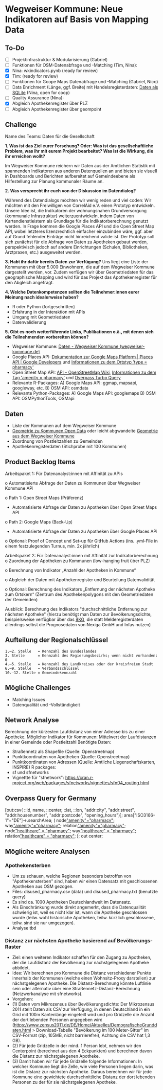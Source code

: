 # Wegweiser Kommune: Neue Indikatoren auf Basis von Mapping Data

## To-Do

- [ ] Projektinfrastruktur & Modularisierung (Gabriel)
      <br>
- [ ] Funktionen für OSM-Datenabfrage und -Matching (Tim, Nina):
- [X] Nina: wkindicators.pynb (ready for review)
- [X] Tim: (ready for review)
      <br>
- [ ] Funktionen für Goope Maps Datenabfrage und -Matching (Gabriel, Nico)
      <br>
- [ ] Data Enrichment (Länge, ggf. Breite) mit Handelsregisterdaten: [Daten als SQLite](https://daten.offeneregister.de/openregister.db.gz) (Nina, open for coop)
      <br>
- [ ] Quality Assurance (Nina):
- [X] Abgleich Apothekenregister über PLZ
- [ ] Abgleich Apothekenregister über geompoint
      
## Challenge
Name des Teams: Daten für die Gesellschaft

**1.	Was ist das Ziel eurer Forschung? Oder: Was ist das gesellschaftliche Problem, was ihr mit eurem Projekt bearbeitet? Was ist die Wirkung, die ihr erreichen wollt?**

Im Wegweiser Kommune reichern wir Daten aus der Amtlichen Statistik mit spannenden Indikatoren aus anderen Datenquellen an und bieten sie visuell in Dashboards und Berichten aufbereitet auf Gemeindeebene als Hilfestellung zur Planung kommunaler Räume an.
 
**2.	Was versprecht ihr euch von der Diskussion im Datendialog?**

Während des Datendialogs möchten wir wenig reden und viel coden: Wir möchten mit den Freiwilligen von CorrelAid e.V. einen Prototyp entwickeln. Unsere Idee ist, die Indikatoren der wohnungsnahen Grundversorgung (kommunale Infrastruktur) weiterzuentwickeln, indem Daten von Kartendienstleistern als Grundlage für die Indikatorberechnung genutzt werden. In Frage kommen die Google Places API und die Open Street Map API, wobei letzteres lizenzrechtlich einfacher einzubinden wäre, ggf. aber auf Grund fehlender Einträge nicht hinreichend valide ist. Der Prototyp soll sich zunächst für die Abfrage von Daten zu Apotheken gebaut werden, perspektivisch jedoch auf andere Einrichtungen (Schulen, Bibliotheken, Arztpraxen, etc.) ausgeweitet werden.  

**3.	Habt ihr dafür bereits Daten zur Verfügung?**
Uns liegt eine Liste der Kommunen mit über 5.000 Einwohnern, die auf dem Wegweiser Kommune dargestellt werden, vor. Zudem verfügen wir über Geometriedaten für das geographische Mapping und wird für das Projekt das Apothekenregister für den Abgleich angefragt.

**4.	Welche Datenkompetenzen sollten die Teilnehmer:innen eurer Meinung nach idealerweise haben?**

-	R oder Python (fortgeschritten)
-	Erfahrung in der Interaktion mit APIs
-	Umgang mit Geometriedaten
-	Datenvalidierung

**5.	Gibt es noch weiterführende Links, Publikationen o.ä., mit denen sich die Teilnehmenden vorbereiten können?**
-	Wegweiser Kommune: [Daten - Wegweiser Kommune (wegweiser-kommune.de)](https://www.wegweiser-kommune.de/daten/wohnungsnahe-grundversorgung-apotheke+gemeinden-und-staedte+2017+tabelle)
-	Google Places API: [Dokumentation zur Google Maps Platform  |  Places API  |  Google Developers](https://developers.google.com/maps/documentation/places/web-service?hl=de) und [Informationen zu dem Ortstyp 'type = pharmacy'](https://developers.google.com/maps/documentation/places/web-service/supported_types?hl=de)
-	Open Street Map API: [API – OpenStreetMap Wiki](https://wiki.openstreetmap.org/wiki/API), [Informationen zu dem Tag 'amenity = pharmacy'](https://wiki.openstreetmap.org/wiki/Tag:amenity%3Dpharmacy) und [Overpass Turbo Query](https://overpass-turbo.eu/s/1uGP)
-	Relevante R-Packages: A) Google Maps API: ggmap, mapsapi, googleway, etc. B) OSM API: osmdata
-	Relevante Python-Packages: A) Google Maps API: googlemaps B) OSM API: OSMPythonTools, OSMapi

## Daten
- Liste der Kommunen auf dem Wegweiser Kommune
- [Geometrie zu Kommunen Open Data](https://opendata-esri-de.opendata.arcgis.com/datasets/esri-de-content::vg250-gemeindegrenzen/about) oder leicht abgwandelte [Geometrie aus dem Wegweiser Kommune ](https://petstore.swagger.io/?url=https://www.wegweiser-kommune.de/openapi#/default/get_rest_map_data__friendlyUrl_)
- Zuordnung von Postleitzahlen zu Gemeinden
- Apothekenregisterdaten (Stichprobe mit 100 Kommunen)

## Product Backlog Items
Arbeitspaket 1: Für Datenanalyst:innen mit Affinität zu APIs

o	Automatisierte Abfrage der Daten zu Kommunen über Wegweiser Kommune API

o	Path 1: Open Street Maps (Präferenz)
 - Automatisierte Abfrage der Daten zu Apotheken über Open Street Maps API
 
o	Path 2: Google Maps (Back-Up)
 - Automatisierte Abfrage der Daten zu Apotheken über Google Places API 
 
o	Optional: Proof of Concept und Set-up für GitHub Actions (ins. .yml-File in einem festzulegenden Turnus, min. 2x jährlich)

Arbeitspaket 2: Für Datenanalyst:innen mit Affinität zur Indikatorberechnung 
o	Zuordnung der Apotheken zu Kommunen (low-hanging fruit über PLZ)

o	Berechnung von Indikator „Anzahl der Apotheken in Kommune“

o	Abgleich der Daten mit Apothekenregister und Beurteilung Datenvalidität

o	Optional: Berechnung des Indikators „Entfernung der nächsten Apotheke zum Ortskern“ (Zentrum des Apothekenpolygons mit den Geometriedaten der Gemeinden)

Ausblick: Berechnung des Indikators "durchschnittliche Entfernung zur nächsten Apotheke" (hierzu benötigt man Daten zur Bevölkerungsdichte, beispielsweise verfügbar über das [BKG](https://mis.bkg.bund.de/trefferanzeige?docuuid=02B4A03F-A187-484E-B6B6-7C0FF1BC7270), die statt Melderegisterdaten allerdings selbst die Prognosedaten von Nexiga GmbH und Infas nutzen)

## Aufteilung der Regionalschlüssel
```
1.–2. Stelle   = Kennzahl des Bundeslandes
3. Stelle      = Kennzahl des Regierungsbezirks; wenn nicht vorhanden: 0
4.–5. Stelle   = Kennzahl des Landkreises oder der kreisfreien Stadt
6.–9. Stelle   = Verbandsschlüssel
10.–12. Stelle = Gemeindekennzahl
```

## Mögliche Challenges
- Matching Issues
- Datenqualität und -Vollständigkeit

## Network Analyse
Berechnung der kürzesten Laufdistanz von einer Adresse bis zu einer Apotheke. Möglicher Indikator für Kommunen: Mittelwert der Laufdistanzen in einer Gemeinde oder Postleitzahl
Benötigte Daten:
- Straßennetz als Shapefile (Quelle: Openstreetmap)
- Punktkoordinaten von Apotheken (Quelle: Openstreetmap)
- Punktkoordinaten von Adressen (Quelle: Amtliche Liegenschaftskarten, INSPIRE)
R packages:
- sf und sfnetworks
- Vignettte für "sfnetwork": https://cran.r-project.org/web/packages/sfnetworks/vignettes/sfn04_routing.html

## Overpass Query for Germany
[out:csv( ::id, name, ::center, ::lat, ::lon, "addr:city", "addr:street", "addr:housenumber", "addr:postcode", "opening_hours")];
area["ISO3166-1"="DE"]->.searchArea;
(
  node["amenity"="pharmacy"](area.searchArea);
  way["amenity"="pharmacy"](area.searchArea);
  relation["amenity"="pharmacy"](area.searchArea);
  node["healthcare" = "pharmacy"](area.searchArea);
  way["healthcare" = "pharmacy"](area.searchArea);
  relation["healthcare" = "pharmacy"](area.searchArea);
);
out center;

## Mögliche weitere Analysen

### Apothekensterben
- Um zu schauen, welche Regionen besonders betroffen von "Apothekensterben" sind, haben wir einen Datensatz mit geschlossenen Apotheken aus OSM gezogen. 
- Files: disused_pharmacy.csv (data) und disused_pharmacy.txt (benutzte query)
- Es sind ca. 1000 Apotheken Deutschlandweit im Datensatz. 
- Als Einschränkung wurde direkt angemerkt, dass die Datenqualität schwierig ist, weil es nicht klar ist, wann die Apotheke geschlossen wurde (teilw. wohl historische Apotheken, teilw. kürzlich geschlossene, teilw. sind sie nur umgezogen). 
- Analyse tbd


### Distanz zur nächsten Apotheke basierend auf Bevölkerungs-Raster
- Ziel: einen weiteren Indikator schaffen für den Zugang zu Apotheken, der die Laufdistanz der Bevölkerung zur nächstgelegenen Apotheke abbildet. 
- Idee: Wir berechnen pro Kommune die Distanz verschiedener Punkte innerhalb der Kommunen (welche einen Wohnsitz-Proxy darstellen) zur nächstgelegenen Apotheke. Die Distanz-Berechnung könnte Luftlinie sein oder alternativ über eine Straßennetz-Distanz-Berechnung (Netzwerkanalyse mit sfnetworks). 
- Vorgehen: 
- (1) Daten vom Mikrozensus über Bevölkerungsdichte: Der Mikrozensus 2011 stellt Daten als CSV zur Verfügung, in denen Deutschland in ein Grid mit 100m Kantenlänge eingeteilt wird und pro Gridzelle die Anzahl der dort lebenden Personen angegeben wird (https://www.zensus2011.de/DE/Home/Aktuelles/DemografischeGrunddaten.html > Download-Tabelle "Bevölkerung im 100 Meter-Gitter" im CSV-Format (zip, 105MB, nicht barrierefrei), Achtung die CSV hat 1,3 GB). 
- (2) Für jede Gridzelle in der mind. 1 Person lebt, nehmen wir den Centerpoint (berechnet aus den 4 Eckpunkten) und berechnen davon die Distanz zur nächstgelegenen Apotheke. 
- (3) Damit haben wir für jede Gridzelle folgende Informationen: In welcher Kommune liegt die Zelle, wie viele Personen liegen darin, was ist die Distanz zur nächsten Apotheke. Daraus berechnen wir für jede Kommune eine gewichtete durchschnittliche Distanz der dort lebenden Personen zu der für sie nächstgelegenen Apotheke.

